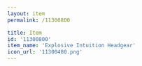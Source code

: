 ```yaml
---
layout: item
permalink: /11300800

title: Item
id: '11300800'
item_name: 'Explosive Intuition Headgear'
icon_url: '11300480.png'
---
```

